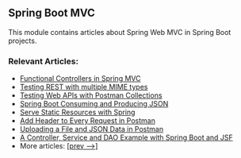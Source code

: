 ## Spring Boot MVC

This module contains articles about Spring Web MVC in Spring Boot projects.

### Relevant Articles:

- [Functional Controllers in Spring MVC](https://www.baeldung.com/spring-mvc-functional-controllers)
- [Testing REST with multiple MIME types](https://www.baeldung.com/testing-rest-api-with-multiple-media-types)
- [Testing Web APIs with Postman Collections](https://www.baeldung.com/postman-testing-collections)
- [Spring Boot Consuming and Producing JSON](https://www.baeldung.com/spring-boot-json)
- [Serve Static Resources with Spring](https://www.baeldung.com/spring-mvc-static-resources)
- [Add Header to Every Request in Postman](https://www.baeldung.com/postman-add-headers-pre-request)
- [Uploading a File and JSON Data in Postman](https://www.baeldung.com/postman-upload-file-json)
- [A Controller, Service and DAO Example with Spring Boot and JSF](https://www.baeldung.com/jsf-spring-boot-controller-service-dao)
- More articles: [[prev -->]](/spring-boot-modules/spring-boot-mvc)
